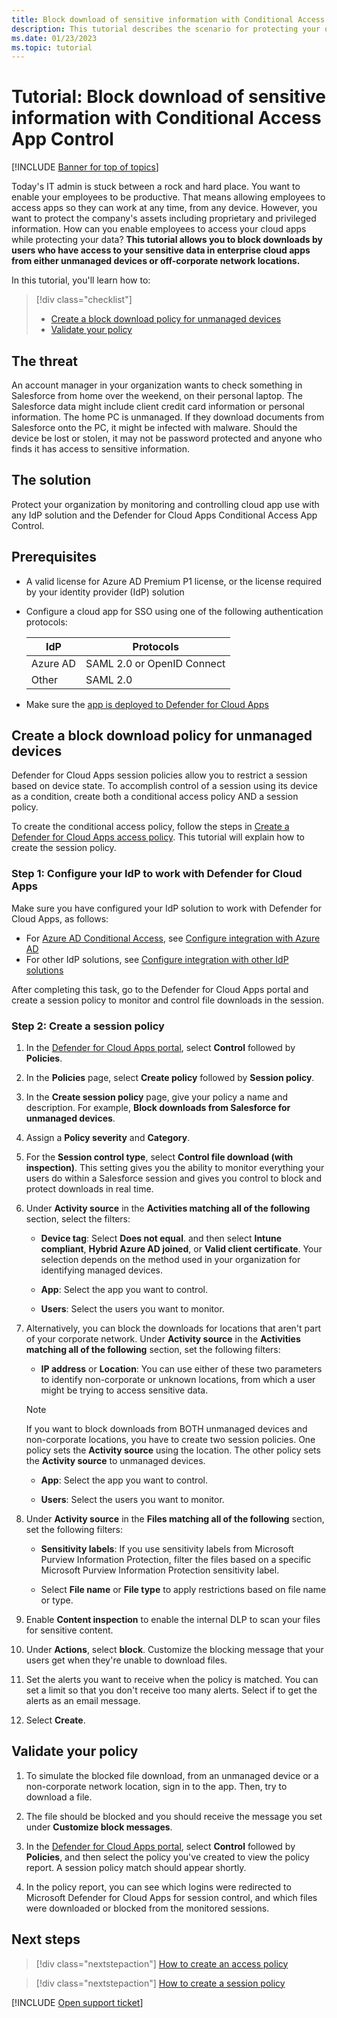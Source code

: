 ```yaml
---
title: Block download of sensitive information with Conditional Access App Control
description: This tutorial describes the scenario for protecting your organization against downloads of sensitive data by unmanaged devices using Azure AD reverse proxy capabilities.
ms.date: 01/23/2023
ms.topic: tutorial
---
```

# Tutorial: Block download of sensitive information with Conditional Access App Control

[!INCLUDE [Banner for top of topics](includes/banner.md)]

Today's IT admin is stuck between a rock and hard place. You want to enable your employees to be productive. That means allowing employees to access apps so they can work at any time, from any device. However, you want to protect the company's assets including proprietary and privileged information. How can you enable employees to access your cloud apps while protecting your data? **This tutorial allows you to block downloads by users who have access to your sensitive data in enterprise cloud apps from either unmanaged devices or off-corporate network locations.**

In this tutorial, you'll learn how to:

> [!div class="checklist"]
>
> - [Create a block download policy for unmanaged devices](#create-a-block-download-policy-for-unmanaged-devices)
> - [Validate your policy](#validate-your-policy)

## The threat

An account manager in your organization wants to check something in Salesforce from home over the weekend, on their personal laptop. The Salesforce data might include client credit card information or personal information. The home PC is unmanaged. If they download documents from Salesforce onto the PC, it might be infected with malware. Should the device be lost or stolen, it may not be password protected and anyone who finds it has access to sensitive information.

## The solution

Protect your organization by monitoring and controlling cloud app use with any IdP solution and the Defender for Cloud Apps Conditional Access App Control.

## Prerequisites

- A valid license for Azure AD Premium P1 license, or the license required by your identity provider (IdP) solution
- Configure a cloud app for SSO using one of the following authentication protocols:

    |IdP|Protocols|
    |---|---|
    |Azure AD|SAML 2.0 or OpenID Connect|
    |Other|SAML 2.0|
- Make sure the [app is deployed to Defender for Cloud Apps](proxy-deployment-aad.md)

## Create a block download policy for unmanaged devices

Defender for Cloud Apps session policies allow you to restrict a session based on device state. To accomplish control of a session using its device as a condition, create both a conditional access policy AND a session policy.

To create the conditional access policy, follow the steps in [Create a Defender for Cloud Apps access policy](access-policy-aad.md#create-a-defender-for-cloud-apps-access-policy). This tutorial will explain how to create the session policy.

### Step 1: Configure your IdP to work with Defender for Cloud Apps

Make sure you have configured your IdP solution to work with Defender for Cloud Apps, as follows:

- For [Azure AD Conditional Access](/azure/active-directory/conditional-access/overview), see [Configure integration with Azure AD](proxy-deployment-aad.md#configure-integration-with-azure-ad)
- For other IdP solutions, see [Configure integration with other IdP solutions](proxy-deployment-featured-idp.md#configure-integration-with-other-idp-solutions)

After completing this task, go to the Defender for Cloud Apps portal and create a session policy to monitor and control file downloads in the session.

### Step 2: Create a session policy

1. In the [Defender for Cloud Apps portal](https://portal.cloudappsecurity.com/), select **Control** followed by **Policies**.

1. In the **Policies** page, select **Create policy** followed by **Session policy**.

1. In the **Create session policy** page, give your policy a name and description. For example, **Block downloads from Salesforce for unmanaged devices**.

1. Assign a **Policy severity** and **Category**.

1. For the **Session control type**, select **Control file download (with inspection)**. This setting gives you the ability to monitor everything your users do within a Salesforce session and gives you control to block and protect downloads in real time.

1. Under **Activity source** in the **Activities matching all of the following** section, select the filters:

    - **Device tag**: Select **Does not equal**. and then select **Intune compliant**, **Hybrid Azure AD joined**, or **Valid client certificate**. Your selection depends on the method used in your organization for identifying managed devices.

    - **App**: Select the app you want to control.

    - **Users**: Select the users you want to monitor.

1. Alternatively, you can block the downloads for locations that aren't part of your corporate network. Under **Activity source** in the **Activities matching all of the following** section, set the following filters:

    - **IP address** or **Location**: You can use either of these two parameters to identify non-corporate or unknown locations, from which a user might be trying to access sensitive data.

     > [!NOTE]
     > If you want to block downloads from BOTH unmanaged devices and non-corporate locations, you have to create two session policies. One policy sets the **Activity source** using the location. The other policy sets the **Activity source** to unmanaged devices.

    - **App**: Select the app you want to control.

    - **Users**: Select the users you want to monitor.

1. Under **Activity source** in the **Files matching all of the following** section, set the following filters:

    - **Sensitivity labels**: If you use sensitivity labels from Microsoft Purview Information Protection, filter the files based on a specific Microsoft Purview Information Protection sensitivity label.

    - Select **File name** or **File type** to apply restrictions based on file name or type.
1. Enable **Content inspection** to enable the internal DLP to scan your files for sensitive content.

1. Under **Actions**, select **block**. Customize the blocking message that your users get when they're unable to download files.

1. Set the alerts you want to receive when the policy is matched. You can set a limit so that you don't receive too many alerts. Select if to get the alerts as an email message.

1. Select **Create**.

## Validate your policy

1. To simulate the blocked file download, from an unmanaged device or a non-corporate network location, sign in to the app. Then, try to download a file.

1. The file should be blocked and you should receive the message you set under **Customize block messages**.

1. In the [Defender for Cloud Apps portal](https://portal.cloudappsecurity.com/), select **Control** followed by **Policies**, and then select the policy you've created to view the policy report. A session policy match should appear shortly.

1. In the policy report, you can see which logins were redirected to Microsoft Defender for Cloud Apps for session control, and which files were downloaded or blocked from the monitored sessions.

## Next steps

> [!div class="nextstepaction"]
> [How to create an access policy](access-policy-aad.md)

> [!div class="nextstepaction"]
> [How to create a session policy](session-policy-aad.md)

[!INCLUDE [Open support ticket](includes/support.md)]

